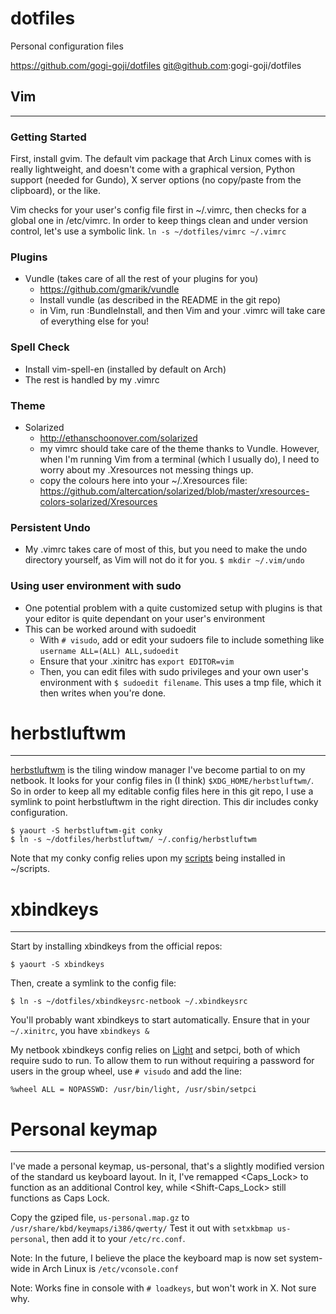 dotfiles
========

Personal configuration files

https://github.com/gogi-goji/dotfiles
git@github.com:gogi-goji/dotfiles

## Vim ##
---------

### Getting Started ###

First, install gvim.  The default vim package that Arch Linux comes with is
really lightweight, and doesn't come with a graphical version, Python support
(needed for Gundo), X server options (no copy/paste from the clipboard), or the
like.

Vim checks for your user's config file first in ~/.vimrc, then checks for a
global one in /etc/vimrc.  In order to keep things clean and under version
control, let's use a symbolic link.  `ln -s ~/dotfiles/vimrc ~/.vimrc`

### Plugins ###
* Vundle (takes care of all the rest of your plugins for you)
    * https://github.com/gmarik/vundle
    * Install vundle (as described in the README in the git repo)
    * in Vim, run :BundleInstall, and then Vim and your .vimrc will take care
      of everything else for you!

### Spell Check ###
* Install vim-spell-en (installed by default on Arch) 
* The rest is handled by my .vimrc

### Theme ###
* Solarized 
    * http://ethanschoonover.com/solarized
    * my vimrc should take care of the theme thanks to Vundle.  However, when
      I'm running Vim from a terminal (which I usually do), I need to worry
      about my .Xresources not messing things up.  
    * copy the colours here into your ~/.Xresources file:
      https://github.com/altercation/solarized/blob/master/xresources-colors-solarized/Xresources
### Persistent Undo ###
* My .vimrc takes care of most of this, but you need to make the undo directory
  yourself, as Vim will not do it for you.
    `$ mkdir ~/.vim/undo`

### Using user environment with sudo ###
* One potential problem with a quite customized setup with plugins is that your
  editor is quite dependant on your user's environment
* This can be worked around with sudoedit
    * With `# visudo`, add or edit your sudoers file to include something like
      `username ALL=(ALL) ALL,sudoedit`
    * Ensure that your .xinitrc has `export EDITOR=vim`
    * Then, you can edit files with sudo privileges and your own user's
      environment with `$ sudoedit filename`.  This uses a tmp file, which it
      then writes when you're done.  


# herbstluftwm #
----------------

[herbstluftwm](http://wwwcip.cs.fau.de/~re06huxa/herbstluftwm/) is the tiling
window manager I've become partial to on my netbook.  It looks for your config
files in (I think) `$XDG_HOME/herbstluftwm/`.  So in order to keep all my
editable config files here in this git repo, I use a symlink to point
herbstluftwm in the right direction.  This dir includes conky configuration.

    $ yaourt -S herbstluftwm-git conky
    $ ln -s ~/dotfiles/herbstluftwm/ ~/.config/herbstluftwm

Note that my conky config relies upon my
[scripts](https://github.com/gogi-goji/scripts) being installed in ~/scripts.


# xbindkeys #
-------------

Start by installing xbindkeys from the official repos:

    $ yaourt -S xbindkeys

Then, create a symlink to the config file:

    $ ln -s ~/dotfiles/xbindkeysrc-netbook ~/.xbindkeysrc

You'll probably want xbindkeys to start automatically.  Ensure that in your 
`~/.xinitrc`, you have `xbindkeys &`

My netbook xbindkeys config relies on
[Light](https://aur.archlinux.org/packages/light/) and setpci, both of which
require sudo to run.  To allow them to run without requiring a password for
users in the group wheel, use `# visudo` and add the line:

    %wheel ALL = NOPASSWD: /usr/bin/light, /usr/sbin/setpci


# Personal keymap #
-------------------

I've made a personal keymap, us-personal, that's a slightly modified version of
the standard us keyboard layout.  In it, I've remapped <Caps_Lock> to function
as an additional Control key, while <Shift-Caps_Lock> still functions as Caps
Lock.

Copy the gziped file, `us-personal.map.gz` to
`/usr/share/kbd/keymaps/i386/qwerty/` Test it out with `setxkbmap us-personal`,
then add it to your `/etc/rc.conf`.  

Note: In the future, I believe the place the keyboard map is now set
system-wide in Arch Linux is `/etc/vconsole.conf`

Note: Works fine in console with `# loadkeys`, but won't work in X.  Not sure
why.



